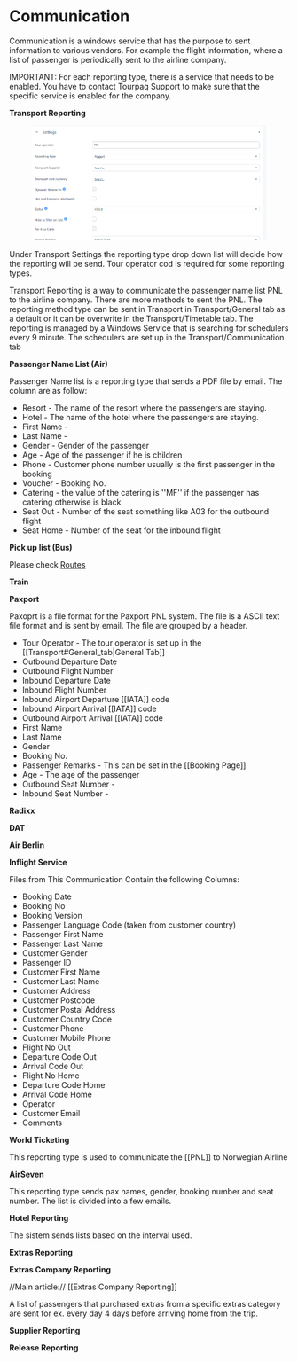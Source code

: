 # Communication

Communication is a windows service that has the purpose to sent information to various vendors. For example the flight information, where a list of passenger is periodically sent to the airline company.

IMPORTANT: For each reporting type, there is a service that needs to be enabled. You have to contact Tourpaq Support to make sure that the specific service is enabled for the company.

**Transport Reporting**

<figure><img src="../../.gitbook/assets/image (3) (1) (1) (1) (1).png" alt=""><figcaption></figcaption></figure>

Under Transport Settings the reporting type drop down list will decide how the reporting will be send. Tour operator cod is required for some reporting types.

Transport Reporting is a way to communicate the passenger name list PNL to the airline company. There are more methods to sent the PNL. The reporting method type can be sent in Transport in Transport/General tab as a default or it can be overwrite in the Transport/Timetable tab. The reporting is managed by a Windows Service that is searching for schedulers every 9 minute. The schedulers are set up in the Transport/Communication tab

**Passenger Name List (Air)**

Passenger Name list is a reporting type that sends a PDF file by email. The column are as follow:

* Resort - The name of the resort where the passengers are staying.
* Hotel - The name of the hotel where the passengers are staying.
* First Name -
* Last Name -
* Gender - Gender of the passenger
* Age - Age of the passenger if he is children
* Phone - Customer phone number usually is the first passenger in the booking
* Voucher - Booking No.
* Catering - the value of the catering is ''MF'' if the passenger has catering otherwise is black
* Seat Out - Number of the seat something like A03 for the outbound flight
* Seat Home - Number of the seat for the inbound flight

**Pick up list (Bus)**

Please check [Routes](https://docs.tourpaq.com/docs/documentation/routes/)

**Train**

**Paxport**

Paxoprt is a file format for the Paxport PNL system. The file is a ASCII text file format and is sent by email. The file are grouped by a header.

* Tour Operator - The tour operator is set up in the \[\[Transport#General\_tab|General Tab]]
* Outbound Departure Date
* Outbound Flight Number
* Inbound Departure Date
* Inbound Flight Number
* Inbound Airport Departure \[\[IATA]] code
* Inbound Airport Arrival \[\[IATA]] code
* Outbound Airport Arrival \[\[IATA]] code
* First Name
* Last Name
* Gender
* Booking No.
* Passenger Remarks - This can be set in the \[\[Booking Page]]
* Age - The age of the passenger
* Outbound Seat Number -
* Inbound Seat Number -

**Radixx**

**DAT**

**Air Berlin**

**Inflight Service**

Files from This Communication Contain the following Columns:

* Booking Date
* Booking No
* Booking Version
* Passenger Language Code (taken from customer country)
* Passenger First Name
* Passenger Last Name
* Customer Gender
* Passenger ID
* Customer First Name
* Customer Last Name
* Customer Address
* Customer Postcode
* Customer Postal Address
* Customer Country Code
* Customer Phone
* Customer Mobile Phone
* Flight No Out
* Departure Code Out
* Arrival Code Out
* Flight No Home
* Departure Code Home
* Arrival Code Home
* Operator
* Customer Email
* Comments

**World Ticketing**

This reporting type is used to communicate the \[\[PNL]] to Norwegian Airline

**AirSeven**

This reporting type sends pax names, gender, booking number and seat number. The list is divided into a few emails.

**Hotel Reporting**

The sistem sends lists based on the interval used.

**Extras Reporting**

**Extras Company Reporting**

//Main article:// \[\[Extras Company Reporting]]

A list of passengers that purchased extras from a specific extras category are sent for ex. every day 4 days before arriving home from the trip.

**Supplier Reporting**

**Release Reporting**
